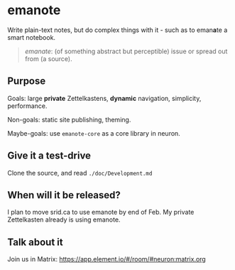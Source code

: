 # emanote

Write plain-text notes, but do complex things with it - such as to eman**a**te a smart notebook.

> *emanate*: (of something abstract but perceptible) issue or spread out from (a source).

## Purpose

Goals: large **private** Zettelkastens, **dynamic** navigation, simplicity, performance.

Non-goals: static site publishing, theming.

Maybe-goals: use `emanote-core` as a core library in neuron.

## Give it a test-drive

Clone the source, and read `./doc/Development.md`

## When will it be released?

I plan to move srid.ca to use emanote by end of Feb. My private Zettelkasten already is using emanote.

## Talk about it

Join us in Matrix: https://app.element.io/#/room/#neuron:matrix.org
